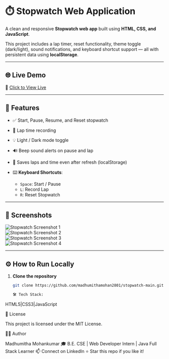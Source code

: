 # ⏱️ Stopwatch Web Application

A clean and responsive **Stopwatch web app** built using **HTML, CSS, and JavaScript**.  

This project includes a lap timer, reset functionality, theme toggle (dark/light), sound notifications, and keyboard shortcut support — all with persistent data using **localStorage**.

---

## 🌐 Live Demo  

🔗 [Click to View Live](https://madhumithamohan2801.github.io/stopwatch-main/)

---

## 🚀 Features  

- ✅ Start, Pause, Resume, and Reset stopwatch  
- 🏁 Lap time recording  
- 💡 Light / Dark mode toggle  
- 🔊 Beep sound alerts on pause and lap  
- 💾 Saves laps and time even after refresh (localStorage)  

- ⌨️ **Keyboard Shortcuts**:  

  - `Space`: Start / Pause  
  - `L`: Record Lap  
  - `R`: Reset Stopwatch  

---

## 📸 Screenshots  

![Stopwatch Screenshot 1](./screenshots/stopwatch-main1.png)  
![Stopwatch Screenshot 2](./screenshots/stopwatch-main2.png)  
![Stopwatch Screenshot 3](./screenshots/stopwatch-main3.png)  
![Stopwatch Screenshot 4](./screenshots/stopwatch-main4.png)

---

## ⚙️ How to Run Locally  

1. **Clone the repository**  

   ```bash
   git clone https://github.com/madhumithamohan2801/stopwatch-main.git

   🛠️ Tech Stack:

HTML5|CSS3|JavaScript

📜 License

This project is licensed under the MIT License.

👩‍💻 Author

Madhumitha Mohankumar
🎓 B.E. CSE | Web Developer Intern | Java Full Stack Learner
📫 Connect on LinkedIn
⭐ Star this repo if you like it!


